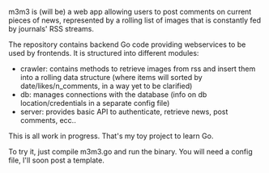 m3m3 is (will be) a web app allowing users to post comments on current pieces of news, represented by a rolling list of images that is constantly fed by journals' RSS streams.

The repository contains backend Go code providing webservices to be used by frontends. It is structured into different modules:
- crawler: contains methods to retrieve images from rss and insert them into a rolling data structure (where items will sorted by date/likes/n_comments, in a way yet to be clarified)
- db: manages connections with the database (info on db location/credentials in a separate config file)
- server: provides basic API to authenticate, retrieve news, post comments, ecc..

This is all work in progress. That's my toy project to learn Go.

To try it, just compile m3m3.go and run the binary. You will need a config file, I'll soon post a template.
